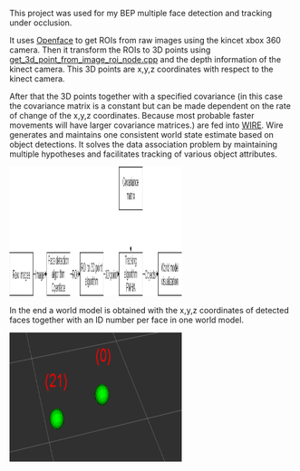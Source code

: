 This project was used for my BEP multiple face detection and tracking under occlusion.

It uses  <a href="https://www.w3schools.com/html/">Openface</a> to get ROIs from raw images using the kincet xbox 360 camera. Then it transform the ROIs to 3D points using <a href="https://www.w3schools.com/html/">get_3d_point_from_image_roi_node.cpp</a> and the depth information of the kinect camera. This 3D points are x,y,z coordinates with respect to the kinect camera.

After that the 3D points together with a specified covariance (in this case the covariance matrix is a constant but can be made dependent on the rate of change of the x,y,z coordinates. Because most probable faster movements will have larger covariance matrices.) are fed into <a href="https://www.w3schools.com/html/">WIRE</a>. Wire generates and maintains one consistent world state estimate based on object detections. It solves the data association problem by maintaining multiple hypotheses and facilitates tracking of various object attributes. 

<img src="Detection_and_Tracking_scheme.png" style="width:304px;height:228px;">

In the end a world model is obtained with the x,y,z coordinates of detected faces together with an ID number per face in one world model. 

<img src="showing_second_face_model.png" style="width:304px;height:228px;">


